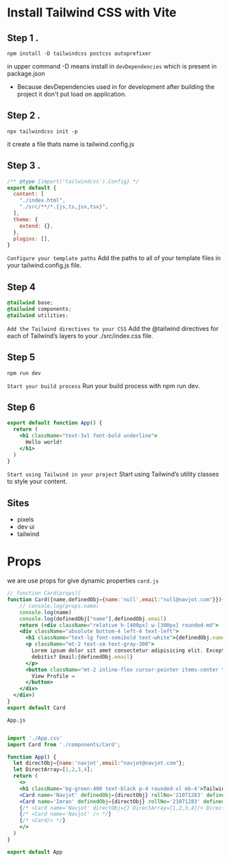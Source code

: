 # Install Tailwind CSS with Vite

## Step 1 .
```terminal
npm install -D tailwindcss postcss autoprefixer
```
in upper command -D means install in ``devDependencies`` which is present in package.json 

- Because devDependencies used in for development after building the project it don't put load on application.

## Step 2 .
```terminal
npx tailwindcss init -p
```
it create a file thats name is tailwind.config.js

## Step 3 .
```js
/** @type {import('tailwindcss').Config} */
export default {
  content: [
    "./index.html",
    "./src/**/*.{js,ts,jsx,tsx}",
  ],
  theme: {
    extend: {},
  },
  plugins: [],
}
```

``Configure your template paths`` Add the paths to all of your template files in your tailwind.config.js file.

## Step 4
```css
@tailwind base;
@tailwind components;
@tailwind utilities;
```
``Add the Tailwind directives to your CSS`` Add the @tailwind directives for each of Tailwind’s layers to your ./src/index.css file.


## Step 5
```terminal
npm run dev
```
``Start your build process`` Run your build process with npm run dev.

## Step 6
```jsx
export default function App() {
  return (
    <h1 className="text-3xl font-bold underline">
      Hello world!
    </h1>
  )
}
```
``Start using Tailwind in your project`` Start using Tailwind’s utility classes to style your content.

## Sites 
- pixels
- dev ui 
- tailwind


#
#

# Props
we are use props for give dynamic properties 
``card.js``
```jsx
// function Card(props){
function Card({name,definedObj={name:'null',email:"null@navjot.com"}}){//default values and also give direct props propties using{} 
    // console.log(props.name)
    console.log(name)
    console.log(definedObj["name"],definedObj.email)
    return (<div className="relative h-[400px] w-[300px] rounded-md">
    <div className="absolute bottom-4 left-4 text-left">
      <h1 className="text-lg font-semibold text-white">{definedObj.name}</h1>
      <p className="mt-2 text-sm text-gray-300">
        Lorem ipsum dolor sit amet consectetur adipisicing elit. Excepturi,
        debitis? Email:{definedObj.email}
      </p>
      <button className="mt-2 inline-flex cursor-pointer items-center text-sm font-semibold text-white">
        View Profile →
      </button>
    </div>
  </div>)
}
export default Card
```

``App.js``
```jsx

import './App.css'
import Card from './components/Card';

function App() {
  let directObj={name:'navjot',email:"navjot@navjot.com"};
  let DirectArray=[1,2,3,4];
  return (
    <>
    <h1 className='bg-green-400 text-black p-4 rounded-xl mb-4'>Tailwind Test</h1>
    <Card name='Navjot' definedObj={directObj} rollNo='21071283' definedArray={DirectArray}/>
    <Card name='Imran' definedObj={directObj} rollNo='21071283' definedArray={DirectArray}/>
    {/* <Card name='Navjot' directObj={} DirectArray=[1,2,3,4]/> Direct object and array are not  */}
    {/* <Card name='Navjot' /> */}
    {/* <Card/> */}
    </>
  )
}

export default App

```